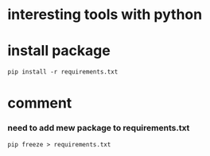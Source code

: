 # interesting tools with python

# install package
```shell
pip install -r requirements.txt
```

# comment

### need to add mew package to requirements.txt
```shell
pip freeze > requirements.txt
```
